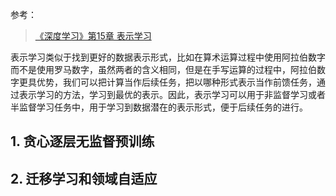 参考：

> [《深度学习》第15章 表示学习](https://github.com/exacity/deeplearningbook-chinese)

表示学习类似于找到更好的数据表示形式，比如在算术运算过程中使用阿拉伯数字而不是使用罗马数字，虽然两者的含义相同，但是在手写运算的过程中，阿拉伯数字更具优势，我们可以把计算当作后续任务，把以哪种形式表示当作前馈任务，通过表示学习的方法，学习到最优的表示。因此，表示学习可以用于非监督学习或者半监督学习任务中，用于学习到数据潜在的表示形式，便于后续任务的进行。

<!-- more -->

## 1. 贪心逐层无监督预训练



## 2. 迁移学习和领域自适应





